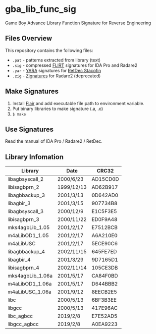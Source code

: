 # gba_lib_func_sig
Game Boy Advance Library Function Signature for Reverse Engineering

## Files Overview
This repository contains the following files:
* ```.pat``` - patterns extracted from library (text)
* ```.sig``` - compressed [FLIRT](https://www.hex-rays.com/products/ida/tech/flirt.shtml) signatures for IDA Pro and Radare2
* ```.yar``` - [YARA](https://virustotal.github.io/yara/) signatures for [RetDec Stacofin](https://retdec.com/static/publications/retdec-slides-recon-2018.pdf)
* ```.zig``` - [Zignatures](http://radare.today/posts/zignatures/) for Radare2 (deprecated)

## Make Signatures
1. Install [Flair](https://www.hex-rays.com/products/ida/support/download.shtml) and add executable file path to environment variable.
1. Put binary libraries to make signature (.a, .o)
1. ```$ make```

## Use Signatures
Read the manual of IDA Pro / Radare2 / RetDec.

## Library Infomation

|Library|Date|CRC32|
|---|---|---|
|libagbsyscall_2|2000/6/23|AD15CD0D|
|libisagbprn_2|1999/12/13|AD62B917|
|libagbbackup_3|2001/3/13|0D642AD0|
|libagbir_3|2001/3/15|907734B8|
|libagbsyscall_3|2000/12/9|E1C5F3E5|
|libisagbprn_3|2000/11/22|ED0F9A48|
|mks4agbLib_1.05|2001/2/17|E7512BCB|
|m4aLibOD1_1.05|2001/2/17|A6A210E0|
|m4aLibUSC|2001/2/17|5ECE90C6|
|libagbbackup_4|2002/11/15|645FE7ED|
|libagbir_4|2001/3/29|9D7165D1|
|libisagbprn_4|2002/11/14|105CE3DB|
|mks4agbLib_1.06a|2001/5/17|CA84F0BD|
|m4aLibOD1_1.06a|2001/5/17|D644BBB2|
|m4aLibUSC_1.06a|2001/9/12|8EECB2E5|
|libc|2000/5/13|6BF3B3EE|
|libgcc|2000/5/13|417E96AC|
|libc_agbcc|2019/2/8|E7E52AD5|
|libgcc_agbcc|2019/2/8|A0EA9223|
